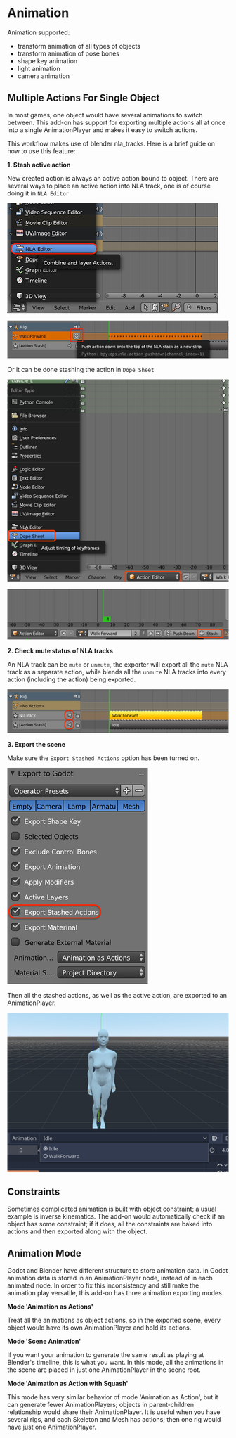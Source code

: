 # Animation

Animation supported:  
-   transform animation of all types of objects
-   transform animation of pose bones
-   shape key animation
-   light animation
-   camera animation

## Multiple Actions For Single Object

In most games, one object would have several animations to switch
between. This add-on has support for exporting multiple actions all at
once into a single AnimationPlayer and makes it easy to switch actions.

This workflow makes use of blender nla\_tracks. Here is a brief guide on
how to use this feature:

**1. Stash active action**

New created action is always an active action bound to object. There are
several ways to place an active action into NLA track, one is of course
doing it in `NLA Editor`

![image](img/nla_editor.jpg)

![image](img/nla_pushdown.jpg)

Or it can be done stashing the action in `Dope Sheet`

![image](img/dope_sheet.jpg)

![image](img/stash_action.jpg)

**2. Check mute status of NLA tracks**

An NLA track can be `mute` or `unmute`, the exporter will export all the
`mute` NLA track as a separate action, while blends all the `unmute` NLA
tracks into every action (including the action) being exported.

![image](img/nla_strip.jpg)

**3. Export the scene**

Make sure the `Export Stashed Actions` option has been turned on.

![image](img/stash_action_option.jpg)

Then all the stashed actions, as well as the active action, are exported
to an AnimationPlayer.

![image](img/in_godot.jpg)

## Constraints

Sometimes complicated animation is built with object constraint; a usual
example is inverse kinematics. The add-on would automatically check if
an object has some constraint; if it does, all the constraints are baked
into actions and then exported along with the object.

## Animation Mode

Godot and Blender have different structure to store animation data. In
Godot animation data is stored in an AnimationPlayer node, instead of in
each animated node. In order to fix this inconsistency and still make
the animation play versatile, this add-on has three animation exporting
modes.

**Mode 'Animation as Actions'**

Treat all the animations as object actions, so in the exported scene,
every object would have its own AnimationPlayer and hold its actions.

**Mode 'Scene Animation'**

If you want your animation to generate the same result as playing at
Blender's timeline, this is what you want. In this mode, all the
animations in the scene are placed in just one AnimationPlayer in the
scene root.

**Mode 'Animation as Action with Squash'**

This mode has very similar behavior of mode 'Animation as Action', but
it can generate fewer AnimationPlayers; objects in parent-children
relationship would share their AnimationPlayer. It is useful when you
have several rigs, and each Skeleton and Mesh has actions; then one rig
would have just one AnimationPlayer.
